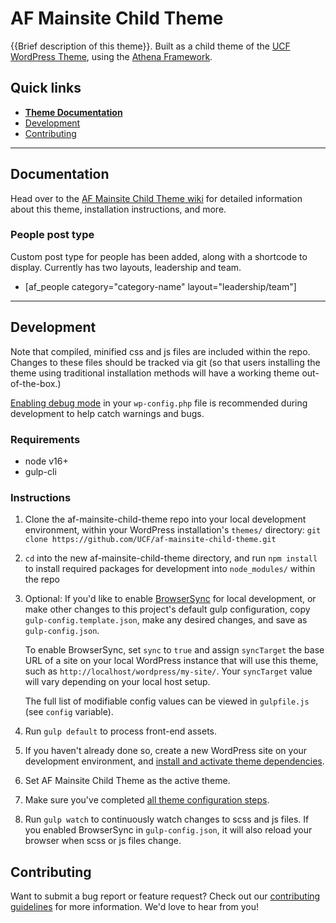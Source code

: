 # AF Mainsite Child Theme

{{Brief description of this theme}}.  Built as a child theme of the [UCF WordPress Theme](https://github.com/UCF/UCF-WordPress-Theme), using the [Athena Framework](https://ucf.github.io/Athena-Framework/).

## Quick links

* [**Theme Documentation**](https://github.com/UCF/af-mainsite-child-theme/wiki)
* [Development](#development)
* [Contributing](#contributing)

-----

## Documentation

Head over to the [AF Mainsite Child Theme wiki](https://github.com/UCF/af-mainsite-child-theme/wiki) for detailed information about this theme, installation instructions, and more.

### People post type
Custom post type for people has been added, along with a shortcode to display. Currently has two layouts, leadership and team.
* [af_people category="category-name" layout="leadership/team"]

-----

## Development

Note that compiled, minified css and js files are included within the repo.  Changes to these files should be tracked via git (so that users installing the theme using traditional installation methods will have a working theme out-of-the-box.)

[Enabling debug mode](https://codex.wordpress.org/Debugging_in_WordPress) in your `wp-config.php` file is recommended during development to help catch warnings and bugs.

### Requirements
* node v16+
* gulp-cli

### Instructions
1. Clone the af-mainsite-child-theme repo into your local development environment, within your WordPress installation's `themes/` directory: `git clone https://github.com/UCF/af-mainsite-child-theme.git`
2. `cd` into the new af-mainsite-child-theme directory, and run `npm install` to install required packages for development into `node_modules/` within the repo
3. Optional: If you'd like to enable [BrowserSync](https://browsersync.io) for local development, or make other changes to this project's default gulp configuration, copy `gulp-config.template.json`, make any desired changes, and save as `gulp-config.json`.

    To enable BrowserSync, set `sync` to `true` and assign `syncTarget` the base URL of a site on your local WordPress instance that will use this theme, such as `http://localhost/wordpress/my-site/`.  Your `syncTarget` value will vary depending on your local host setup.

    The full list of modifiable config values can be viewed in `gulpfile.js` (see `config` variable).
3. Run `gulp default` to process front-end assets.
4. If you haven't already done so, create a new WordPress site on your development environment, and [install and activate theme dependencies](https://github.com/UCF/af-mainsite-child-theme/wiki/Installation#installation-requirements).
5. Set AF Mainsite Child Theme as the active theme.
6. Make sure you've completed [all theme configuration steps](https://github.com/UCF/af-mainsite-child-theme/wiki/Installation#theme-configuration).
7. Run `gulp watch` to continuously watch changes to scss and js files.  If you enabled BrowserSync in `gulp-config.json`, it will also reload your browser when scss or js files change.


## Contributing

Want to submit a bug report or feature request?  Check out our [contributing guidelines](https://github.com/UCF/af-mainsite-child-theme/blob/master/CONTRIBUTING.md) for more information.  We'd love to hear from you!
